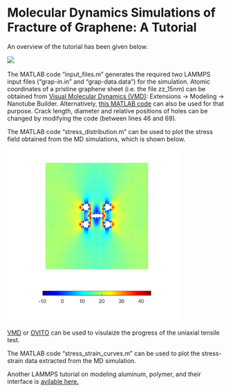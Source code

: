 # Molecular Dynamics Simulations of Fracture of Graphene: A Tutorial
An overview of the tutorial has been given below.

 <img src="overview.gif" width="400">

The MATLAB code “input_files.m” generates the required two LAMMPS input files (“grap-in.in” and “grap-data.data”) for the simulation. Atomic coordinates of a pristine graphene sheet (i.e. the file zz_15nm) can be obtained from [Visual Molecular Dynamics (VMD)](https://www.ks.uiuc.edu/Research/vmd/): Extensions -> Modeling -> Nanotube Builder. Alternatively, [this MATLAB code](https://github.com/nuwan-d/graphene_tensile_test/blob/master/input_files.m) can also be used for that purpose. Crack length, diameter and relative positions of holes can be changed by modifying the code (between lines 46 and 69).

The MATLAB code “stress_distribution.m” can be used to plot the stress field obtained from the MD simulations, which is shown below.

<img src="stress_field.png" width="400">

[VMD](https://www.ks.uiuc.edu/Research/vmd/) or [OVITO](https://www.ovito.org/) can be used to visulaize the progress of the uniaxial tensile test.

The MATLAB code “stress_strain_curves.m” can be used to plot the stress-strain data extracted from the MD simulation.

Another LAMMPS tutorial on modeling aluminum, polymer, and their interface is [avilable here.](https://github.com/nuwan-d/LAMMPS_tutorials_for_short_courses)
